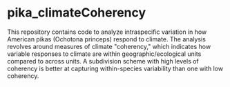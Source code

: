 # pika_climateCoherency

This repository contains code to analyze intraspecific variation in how American pikas (Ochotona princeps) respond to climate. The analysis revolves around measures of climate "coherency," which indicates how variable responses to climate are within geographic/ecological units compared to across units. A subdivision scheme with high levels of coherency is better at capturing within-species variability than one with low coherency.